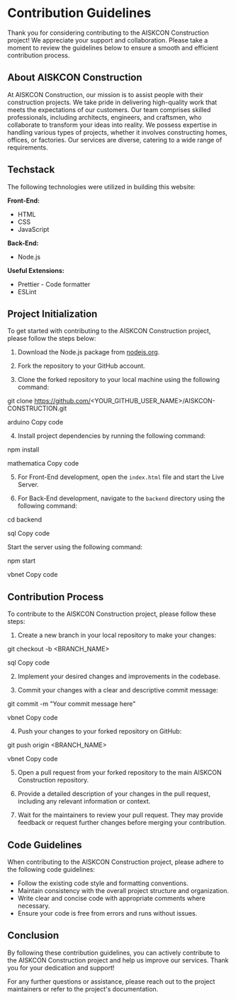 # Contribution Guidelines

Thank you for considering contributing to the AISKCON Construction project! We appreciate your support and collaboration. Please take a moment to review the guidelines below to ensure a smooth and efficient contribution process.

## About AISKCON Construction

At AISKCON Construction, our mission is to assist people with their construction projects. We take pride in delivering high-quality work that meets the expectations of our customers. Our team comprises skilled professionals, including architects, engineers, and craftsmen, who collaborate to transform your ideas into reality. We possess expertise in handling various types of projects, whether it involves constructing homes, offices, or factories. Our services are diverse, catering to a wide range of requirements.

## Techstack

The following technologies were utilized in building this website:

**Front-End:**
- HTML
- CSS
- JavaScript

**Back-End:**
- Node.js

**Useful Extensions:**
- Prettier - Code formatter
- ESLint

## Project Initialization

To get started with contributing to the AISKCON Construction project, please follow the steps below:

1. Download the Node.js package from [nodejs.org](https://nodejs.org).

2. Fork the repository to your GitHub account.

3. Clone the forked repository to your local machine using the following command:

git clone https://github.com/<YOUR_GITHUB_USER_NAME>/AISKCON-CONSTRUCTION.git

arduino
Copy code

4. Install project dependencies by running the following command:

npm install

mathematica
Copy code

5. For Front-End development, open the `index.html` file and start the Live Server.

6. For Back-End development, navigate to the `backend` directory using the following command:

cd backend

sql
Copy code

Start the server using the following command:

npm start

vbnet
Copy code

## Contribution Process

To contribute to the AISKCON Construction project, please follow these steps:

1. Create a new branch in your local repository to make your changes:

git checkout -b <BRANCH_NAME>

sql
Copy code

2. Implement your desired changes and improvements in the codebase.

3. Commit your changes with a clear and descriptive commit message:

git commit -m "Your commit message here"

vbnet
Copy code

4. Push your changes to your forked repository on GitHub:

git push origin <BRANCH_NAME>

vbnet
Copy code

5. Open a pull request from your forked repository to the main AISKCON Construction repository.

6. Provide a detailed description of your changes in the pull request, including any relevant information or context.

7. Wait for the maintainers to review your pull request. They may provide feedback or request further changes before merging your contribution.

## Code Guidelines

When contributing to the AISKCON Construction project, please adhere to the following code guidelines:

- Follow the existing code style and formatting conventions.
- Maintain consistency with the overall project structure and organization.
- Write clear and concise code with appropriate comments where necessary.
- Ensure your code is free from errors and runs without issues.

## Conclusion

By following these contribution guidelines, you can actively contribute to the AISKCON Construction project and help us improve our services. Thank you for your dedication and support!

For any further questions or assistance, please reach out to the project maintainers or refer to the project's documentation.
